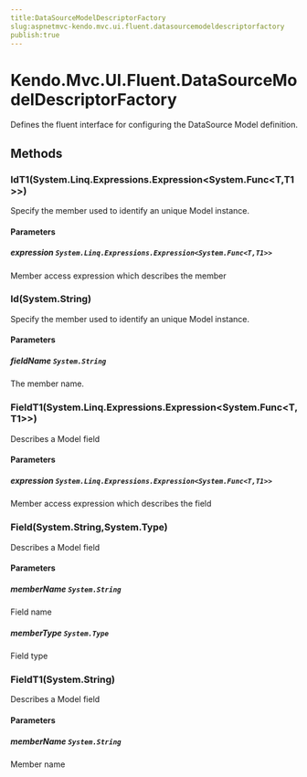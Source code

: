 ```yaml
---
title:DataSourceModelDescriptorFactory
slug:aspnetmvc-kendo.mvc.ui.fluent.datasourcemodeldescriptorfactory
publish:true
---
```


# Kendo.Mvc.UI.Fluent.DataSourceModelDescriptorFactory
Defines the fluent interface for configuring the DataSource Model definition.



## Methods

### IdT1(System.Linq.Expressions.Expression\<System.Func\<T,T1\>\>)
Specify the member used to identify an unique Model instance.


#### Parameters

##### expression `System.Linq.Expressions.Expression<System.Func<T,T1>>`
Member access expression which describes the member




### Id(System.String)
Specify the member used to identify an unique Model instance.


#### Parameters

##### fieldName `System.String`
The member name.




### FieldT1(System.Linq.Expressions.Expression\<System.Func\<T,T1\>\>)
Describes a Model field


#### Parameters

##### expression `System.Linq.Expressions.Expression<System.Func<T,T1>>`
Member access expression which describes the field




### Field(System.String,System.Type)
Describes a Model field


#### Parameters

##### memberName `System.String`
Field name

##### memberType `System.Type`
Field type




### FieldT1(System.String)
Describes a Model field


#### Parameters

##### memberName `System.String`
Member name






